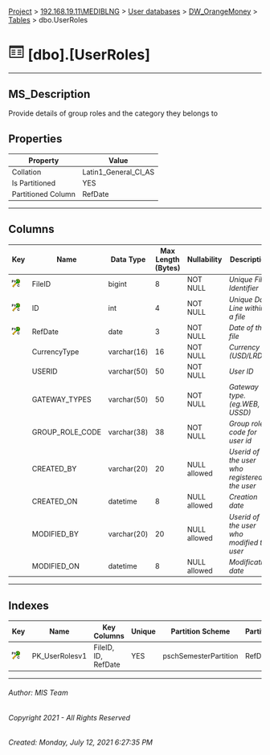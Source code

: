 #### 

[Project](../../../../index.md) > [192.168.19.11\\MEDIBLNG](../../../index.md) > [User databases](../../index.md) > [DW_OrangeMoney](../index.md) > [Tables](Tables.md) > dbo.UserRoles

# ![Tables](../../../../Images/Table32.png) [dbo].[UserRoles]

---

## <a name="#description"></a>MS_Description

Provide details of group roles and the category they belongs to

## <a name="#properties"></a>Properties

| Property | Value |
|---|---|
| Collation | Latin1_General_CI_AS |
| Is Partitioned | YES |
| Partitioned Column | RefDate |


---

## <a name="#columns"></a>Columns

| Key | Name | Data Type | Max Length (Bytes) | Nullability | Description |
|---|---|---|---|---|---|
| [![Cluster Primary Key PK_UserRolesv1: *](../../../../Images/pkcluster.png)](#indexes) | FileID | bigint | 8 | NOT NULL | _Unique File Identifier_ |
| [![Cluster Primary Key PK_UserRolesv1: *](../../../../Images/pkcluster.png)](#indexes) | ID | int | 4 | NOT NULL | _Unique Data Line within a file_ |
| [![Cluster Primary Key PK_UserRolesv1: *](../../../../Images/pkcluster.png)](#indexes) | RefDate | date | 3 | NOT NULL | _Date of the file_ |
|  | CurrencyType | varchar(16) | 16 | NOT NULL | _Currency (USD/LRD)_ |
|  | USERID | varchar(50) | 50 | NOT NULL | _User ID_ |
|  | GATEWAY_TYPES | varchar(50) | 50 | NOT NULL | _Gateway type. (eg.WEB, USSD)_ |
|  | GROUP_ROLE_CODE | varchar(38) | 38 | NOT NULL | _Group role code for user id_ |
|  | CREATED_BY | varchar(20) | 20 | NULL allowed | _Userid of the user who registered the user_ |
|  | CREATED_ON | datetime | 8 | NULL allowed | _Creation date_ |
|  | MODIFIED_BY | varchar(20) | 20 | NULL allowed | _Userid of the user who modified the user_ |
|  | MODIFIED_ON | datetime | 8 | NULL allowed | _Modification date_ |


---

## <a name="#indexes"></a>Indexes

| Key | Name | Key Columns | Unique | Partition Scheme | Partitioned |
|---|---|---|---|---|---|
| [![Cluster Primary Key PK_UserRolesv1: *](../../../../Images/pkcluster.png)](#indexes) | PK_UserRolesv1 | FileID, ID, RefDate | YES | pschSemesterPartition | RefDate |


---

###### Author:  MIS Team

###### Copyright 2021 - All Rights Reserved

###### Created: Monday, July 12, 2021 6:27:35 PM


